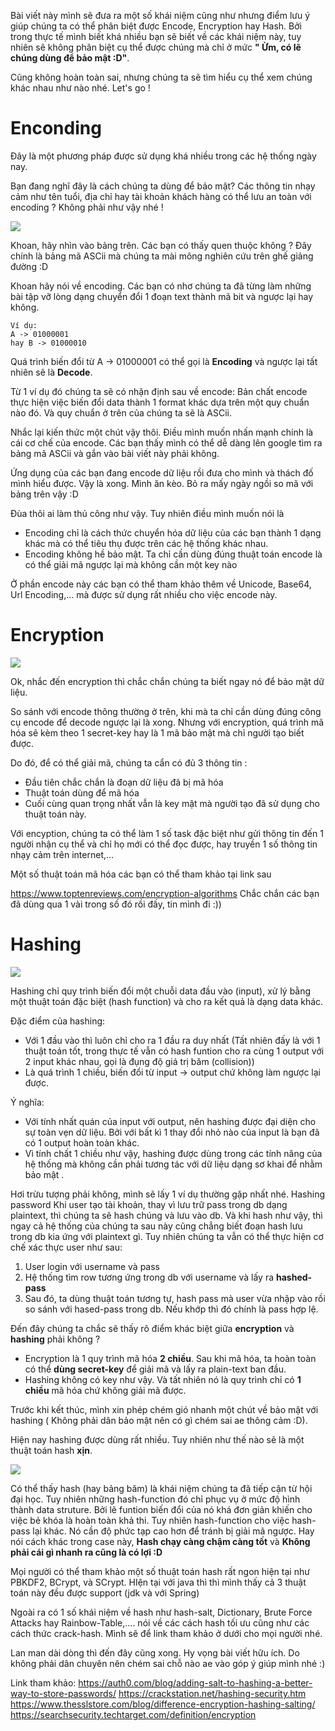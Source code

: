 Bài viết này mình sẽ đưa ra một số khái niệm cũng như nhưng điểm lưu ý giúp chúng ta có thể phân biệt được Encode, Encryption hay Hash. Bởi trong thực tế mình biết khá nhiều bạn sẽ biết về các khái niệm này, tuy nhiên sẽ không phân biệt cụ thể được chúng mà chỉ ở mức **" Ừm, có lẽ chúng dùng để bảo mật :D"**.

Cũng không hoàn toàn sai, nhưng chúng ta sẽ tìm hiểu cụ thể xem chúng khác nhau như nào nhé. Let's go !

# Enconding 
Đây là một phương pháp được sử dụng khá nhiều trong các hệ thống ngày nay.

Bạn đang nghĩ đây là cách chúng ta dùng để bảo mật? Các thông tin nhạy cảm như tên tuổi, địa chỉ hay tài khoản khách hàng có thể lưu an toàn với encoding ? Không phải như vậy nhé !

![](https://images.viblo.asia/2046cc09-dd35-471c-a3d8-3b5f4d03833b.gif)

Khoan, hãy nhìn vào bảng trên. Các bạn có thấy quen thuộc không ? Đây chính là bảng mã ASCii mà chúng ta mài mông nghiên cứu trên ghế giảng đường :D 

Khoan hãy nói về encoding. Các bạn có nhơ chúng ta đã từng làm những bài tập vỡ lòng dạng chuyển đổi 1 đoạn text thành mã bit và ngược lại hay không.

```
Ví dụ:
A -> 01000001
hay B -> 01000010
```
Quá trình biến đổi từ A -> 01000001 có thể gọi là **Encoding** và ngược lại tất nhiên sẽ là **Decode**.

Từ 1 ví dụ đó chúng ta sẽ có nhận định sau về encode: Bản chất encode thực hiện việc biến đổi data thành 1 format khác dựa trên một quy chuẩn nào đó. Và quy chuẩn ở trên của chúng ta sẽ là ASCii.

Nhắc lại kiến thức một chút vậy thôi. Điều mình muốn nhấn mạnh chính là cái cơ chế của encode. Các bạn thấy mình có thể dễ dàng lên google tìm ra bảng mã ASCii và gắn vào bài viết này phải không.

Ứng dụng của các bạn đang encode dữ liệu rồi đưa cho mình và thách đố mình hiểu được. Vậy là xong. Mình ăn kèo. Bỏ ra mấy ngày ngồi so mã với bảng trên vậy :D

Đùa thôi ai làm thủ công như vậy. Tuy nhiên điều mình muốn nói là

- Encoding chỉ là cách thức chuyển hóa dữ liệu của các bạn thành 1 dạng khác mà có thể tiêu thụ được trên các hệ thống khác nhau.
- Encoding không hề bảo mật. Ta chỉ cần dùng đúng thuật toán encode là có thể giải mã ngược lại mà không cần một key nào

Ở phần encode này các bạn có thể tham khảo thêm về Unicode, Base64, Url Encoding,... mà được sử dụng rất nhiều cho việc encode này.

# Encryption

![](https://images.viblo.asia/e537fcea-45bb-46b5-b0d6-bcd0807e347b.png)

Ok, nhắc đến encryption thì chắc chắn chúng ta biết ngay nó để bảo mật dữ liệu. 

So sánh với encode thông thường ở trên, khi mà ta chỉ cần dùng đúng công cụ encode để decode ngược lại là xong. Nhưng với encryption, quá trình mã hóa sẽ kèm theo 1 secret-key hay là 1 mã bảo mật mà chỉ người tạo biết được. 

Do đó, để có thể giải mã, chúng ta cẩn có đủ 3 thông tin :

- Đầu tiên chắc chắn là đoạn dữ liệu đã bị mã hóa
- Thuật toán dùng để mã hóa
- Cuối cùng quan trọng nhất vẫn là key mật mà người tạo đã sử dụng cho thuật toán này.


Với encyption, chúng ta có thể làm 1 số task đặc biệt như gửi thông tin đến 1 người nhận cụ thể và chỉ họ mới có thể đọc được, hay truyền 1 số thông tin nhạy cảm trên internet,...

Một số thuật toán mã hóa các bạn có thể tham khảo tại link sau 

https://www.toptenreviews.com/encryption-algorithms
Chắc chắn các bạn đã dùng qua 1 vài trong số đó rồi đấy, tin mình đi :))

# Hashing
![](https://images.viblo.asia/fe484dd5-56f7-47b2-adea-324035639951.png)

Hashing chỉ quy trình biến đổi một chuỗi data đầu vào (input), xử lý bằng một thuật toán đặc biệt (hash function) và cho ra kết quả là  dạng data khác.

Đặc điểm của hashing:

- Với 1 đầu vào thì luôn chỉ cho ra 1 đầu ra duy nhất (Tất nhiên đấy là với 1 thuật toán tốt, trong thực tế vẫn có hash funtion cho ra cùng 1 output với 2 input khác nhau, gọi là đụng độ giá trị băm (collision))
- Là quá trình 1 chiều, biến đổi từ input -> output chứ không làm ngược lại được.

Ý nghĩa:

 - Với tính nhất quán của input với output, nên hashing được đại diện cho sự toàn vẹn dữ liệu. Bởi với bất kì 1 thay đổi nhỏ nào của input là bạn đã có 1 output hoàn toàn khác.
 - Vì tính chất 1 chiều như vậy, hashing được dùng trong các tính năng của hệ thống mà không cần phải tương tác với dữ liệu dạng sơ khai để nhằm bảo mật . 

Hơi trừu tượng phải không, mình sẽ lấy 1 ví dụ thường gặp nhất nhé. Hashing password
Khi user tạo tài khoản, thay vì lưu trữ pass trong db dạng plaintext, thì chúng ta sẽ hash chúng và lưu vào db.
Và khi hash như vậy, thì ngay cả hệ thống của chúng ta sau này cũng chẳng biết đoạn hash lưu trong db kia ứng với plaintext gì. Tuy nhiên chúng ta vẫn có thể thực hiện cơ chế xác thực user như sau:

1. User login với username và pass
2. Hệ thống tìm row tương ứng trong db với username và lấy ra **hashed-pass**
3. Sau đó, ta dùng thuật toán tương tự, hash pass mà user vừa nhập vào rồi so sánh với hased-pass trong db. Nếu khớp thì đó chính là pass hợp lệ.


Đến đây chúng ta chắc sẽ thấy rõ điểm khác biệt giữa **encryption** và **hashing** phải không ?

- Encryption là 1 quy trình mã hóa **2 chiều**. Sau khi mã hóa, ta hoàn toàn có thể **dùng secret-key** để giải mã và lấy ra plain-text ban đầu.
- Hashing không có key như vậy. Và tất nhiên nó là quy trình  chỉ có **1 chiều** mã hóa chứ không giải mã được.

Trước khi kết thúc, mình xin phép chém gió nhanh một chút về bảo mật với hashing ( Không phải dân bảo mật nên có gì chém sai ae thông cảm :D).

Hiện nay hashing được dùng rất nhiều. Tuy nhiên như thế nào sẽ là một thuật toán hash **xịn**.

![](https://images.viblo.asia/c2b4f60d-7e63-4cbe-937a-61c7717df449.png)

Có thể thấy hash (hay bảng băm) là khái niệm chúng ta đã tiếp cận từ hội đại học. Tuy nhiên những hash-function đó chỉ phục vụ ở mức độ hình thành data struture. Bởi lẽ funtion biến đổi của nó khá đơn giản khiến cho việc bẻ khóa là hoàn toàn khả thi. Tuy nhiên hash-function cho việc hash-pass lại khác. Nó cần độ phức tạp cao hơn để tránh bị giải mã ngược. Hay nói cách khác trong case này, **Hash chạy càng chậm càng tốt** và **Không phải cái gì nhanh ra cũng là có lợi :D**

Mọi người có thể tham khảo một số thuật toán hash rất ngon hiện tại như PBKDF2, BCrypt, và SCrypt. HIện tại với java thì thì mình thấy cả 3 thuật toán này đều được support (jdk và với Spring)

Ngoài ra có 1 số khái niệm về hash như hash-salt, Dictionary, Brute Force Attacks hay Rainbow-Table,.... nói về các cách hash tối ưu cũng như các cách thức crack-hash. Mình sẽ để link tham khảo ở dưới cho mọi người nhé.

Lan man dài dòng thì đến đây cũng xong. Hy vọng bài viết hữu ích. Do không phải dân chuyên nên chém sai chỗ nào ae vào góp ý giúp mình nhé :) 

Link tham khảo: 
https://auth0.com/blog/adding-salt-to-hashing-a-better-way-to-store-passwords/
https://crackstation.net/hashing-security.htm
https://www.thesslstore.com/blog/difference-encryption-hashing-salting/
https://searchsecurity.techtarget.com/definition/encryption